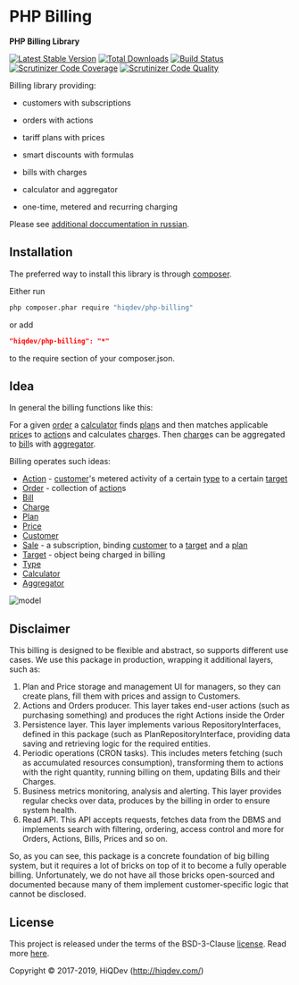 # PHP Billing

**PHP Billing Library**

[![Latest Stable Version](https://poser.pugx.org/hiqdev/php-billing/v/stable)](https://packagist.org/packages/hiqdev/php-billing)
[![Total Downloads](https://poser.pugx.org/hiqdev/php-billing/downloads)](https://packagist.org/packages/hiqdev/php-billing)
[![Build Status](https://img.shields.io/travis/hiqdev/php-billing.svg)](https://travis-ci.org/hiqdev/php-billing)
[![Scrutinizer Code Coverage](https://img.shields.io/scrutinizer/coverage/g/hiqdev/php-billing.svg)](https://scrutinizer-ci.com/g/hiqdev/php-billing/)
[![Scrutinizer Code Quality](https://img.shields.io/scrutinizer/g/hiqdev/php-billing.svg)](https://scrutinizer-ci.com/g/hiqdev/php-billing/)

Billing library providing:

- customers with subscriptions
- orders with actions
- tariff plans with prices
- smart discounts with formulas
- bills with charges
- calculator and aggregator

- one-time, metered and recurring charging

Please see [additional doccumentation in russian](docs/ru.md).

## Installation

The preferred way to install this library is through [composer](http://getcomposer.org/download/).

Either run

```sh
php composer.phar require "hiqdev/php-billing"
```

or add

```json
"hiqdev/php-billing": "*"
```

to the require section of your composer.json.

## Idea

In general the billing functions like this:

For a given [order] a [calculator] finds [plan]s and then matches
applicable [price]s to [action]s and calculates [charge]s.
Then [charge]s can be aggregated to [bill]s with [aggregator].

Billing operates such ideas:

- [Action] - [customer]'s metered activity of a certain [type] to a certain [target]
- [Order] - collection of [action]s
- [Bill]
- [Charge]
- [Plan]
- [Price]
- [Customer]
- [Sale] - a subscription, binding [customer] to a [target] and a [plan]
- [Target] - object being charged in billing
- [Type]
- [Calculator]
- [Aggregator]

![model](https://raw.githubusercontent.com/hiqdev/php-billing/master/docs/model.png)

[Action]:       /src/action/Action.php
[Aggregator]:   /src/charge/Aggregator.php
[Bill]:         /src/bill/Bill.php
[Calculator]:   /src/order/Calculator.php
[Charge]:       /src/charge/Charge.php
[Customer]:     /src/customer/Customer.php
[Order]:        /src/order/Order.php
[Plan]:         /src/plan/Plan.php
[Price]:        /src/price/AbstractPrice.php
[SinglePrice]:  /src/price/SinglePrice.php
[EnumPrice]:    /src/price/EnumPrice.php
[Sale]:         /src/sale/Sale.php
[Target]:       /src/target/Target.php
[Type]:         /src/target/Type.php

## Disclaimer

This billing is designed to be flexible and abstract, so supports different use cases.
We use this package in production, wrapping it additional layers, such as:

1. Plan and Price storage and management UI for managers, so they can create plans,
   fill them with prices and assign to Customers.
2. Actions and Orders producer. This layer takes end-user actions
   (such as purchasing something) and produces the right Actions inside the Order
3. Persistence layer. This layer implements various RepositoryInterfaces,
   defined in this package (such as PlanRepositoryInterface,
   providing data saving and retrieving logic for the required entities.
4. Periodic operations (CRON tasks). This includes meters fetching
   (such as accumulated resources consumption), transforming them to actions
   with the right quantity, running billing on them, updating Bills and their Charges.
5. Business metrics monitoring, analysis and alerting.
   This layer provides regular checks over data, produces by the billing in order to ensure system health.
6. Read API. This API accepts requests, fetches data from the DBMS
   and implements search with filtering, ordering, access control
   and more for Orders, Actions, Bills, Prices and so on.

So, as you can see, this package is a concrete foundation of big billing system,
but it requires a lot of bricks on top of it to become a fully operable billing.
Unfortunately, we do not have all those bricks open-sourced and documented
because many of them implement customer-specific logic that cannot be disclosed.

## License

This project is released under the terms of the BSD-3-Clause [license](LICENSE).
Read more [here](http://choosealicense.com/licenses/bsd-3-clause).

Copyright © 2017-2019, HiQDev (http://hiqdev.com/)
